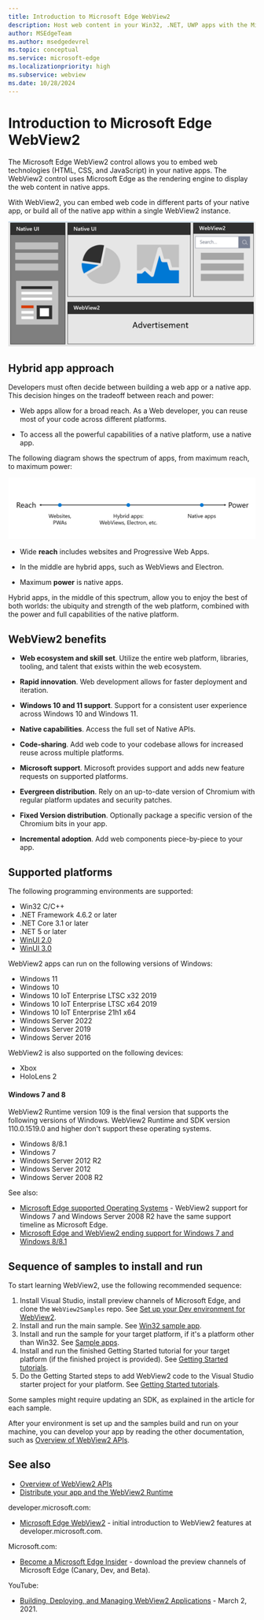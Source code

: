 ```yaml
---
title: Introduction to Microsoft Edge WebView2
description: Host web content in your Win32, .NET, UWP apps with the Microsoft Edge WebView2 control.
author: MSEdgeTeam
ms.author: msedgedevrel
ms.topic: conceptual
ms.service: microsoft-edge
ms.localizationpriority: high
ms.subservice: webview
ms.date: 10/28/2024
---
```

# Introduction to Microsoft Edge WebView2

The Microsoft Edge WebView2 control allows you to embed web technologies (HTML, CSS, and JavaScript) in your native apps.  The WebView2 control uses Microsoft Edge as the rendering engine to display the web content in native apps.

With WebView2, you can embed web code in different parts of your native app, or build all of the native app within a single WebView2 instance.

![Diagram of an app with native UI areas in the left and top left, and WebView2 UI areas in the top right and bottom](./index-images/what-webview.png)


<!-- ====================================================================== -->
## Hybrid app approach

Developers must often decide between building a web app or a native app.  This decision hinges on the tradeoff between reach and power:

*  Web apps allow for a broad reach.  As a Web developer, you can reuse most of your code across different platforms.

*  To access all the powerful capabilities of a native platform, use a native app.

The following diagram shows the spectrum of apps, from maximum reach, to maximum power:

![The spectrum of apps, from maximum reach but less power, to an optimal hybrid blend, to maximum power but less reach](./index-images/web-native.png)

*  Wide **reach** includes websites and Progressive Web Apps.

*  In the middle are hybrid apps, such as WebViews and Electron.

*  Maximum **power** is native apps.

Hybrid apps, in the middle of this spectrum, allow you to enjoy the best of both worlds: the ubiquity and strength of the web platform, combined with the power and full capabilities of the native platform.


<!-- ====================================================================== -->
## WebView2 benefits

*  **Web ecosystem and skill set**.  Utilize the entire web platform, libraries, tooling, and talent that exists within the web ecosystem.

*  **Rapid innovation**.  Web development allows for faster deployment and iteration.

*  **Windows 10 and 11 support**.  Support for a consistent user experience across Windows 10 and Windows 11.

*  **Native capabilities**.  Access the full set of Native APIs.

*  **Code-sharing**.  Add web code to your codebase allows for increased reuse across multiple platforms.

*  **Microsoft support**.  Microsoft provides support and adds new feature requests on supported platforms.

*  **Evergreen distribution**.  Rely on an up-to-date version of Chromium with regular platform updates and security patches.

*  **Fixed Version distribution**.  Optionally package a specific version of the Chromium bits in your app.

*  **Incremental adoption**.  Add web components piece-by-piece to your app.


<!-- ====================================================================== -->
## Supported platforms

The following programming environments are supported:

*  Win32 C/C++
*  .NET Framework 4.6.2 or later
*  .NET Core 3.1 or later
*  .NET 5 or later
*  [WinUI 2.0](/windows/apps/winui/winui2/)
*  [WinUI 3.0](/windows/apps/winui/winui3/)

WebView2 apps can run on the following versions of Windows:

*  Windows 11
*  Windows 10
*  Windows 10 IoT Enterprise LTSC x32 2019
*  Windows 10 IoT Enterprise LTSC x64 2019
*  Windows 10 IoT Enterprise 21h1 x64
*  Windows Server 2022
*  Windows Server 2019
*  Windows Server 2016

WebView2 is also supported on the following devices:
*  Xbox
*  HoloLens 2


<!-- ------------------------------ -->
#### Windows 7 and 8

WebView2 Runtime version 109 is the final version that supports the following versions of Windows.  WebView2 Runtime and SDK version 110.0.1519.0 and higher don't support these operating systems.

*  Windows 8/8.1
*  Windows 7
*  Windows Server 2012 R2
*  Windows Server 2012
*  Windows Server 2008 R2

See also:
* [Microsoft Edge supported Operating Systems](/deployedge/microsoft-edge-supported-operating-systems) - WebView2 support for Windows 7 and Windows Server 2008 R2 have the same support timeline as Microsoft Edge.
* [Microsoft Edge and WebView2 ending support for Windows 7 and Windows 8/8.1](https://blogs.windows.com/msedgedev/2022/12/09/microsoft-edge-and-webview2-ending-support-for-windows-7-and-windows-8-8-1/)


<!-- ====================================================================== -->
## Sequence of samples to install and run

To start learning WebView2, use the following recommended sequence:

1. Install Visual Studio, install preview channels of Microsoft Edge, and clone the `WebView2Samples` repo.  See [Set up your Dev environment for WebView2](./how-to/machine-setup.md).
1. Install and run the main sample.  See [Win32 sample app](./samples/webview2apissample.md).
1. Install and run the sample for your target platform, if it's a platform other than Win32.  See [Sample apps](./code-samples-links.md).
1. Install and run the finished Getting Started tutorial for your target platform (if the finished project is provided).  See [Getting Started tutorials](./get-started/get-started.md).
1. Do the Getting Started steps to add WebView2 code to the Visual Studio starter project for your platform.  See [Getting Started tutorials](./get-started/get-started.md).

Some samples might require updating an SDK, as explained in the article for each sample.

After your environment is set up and the samples build and run on your machine, you can develop your app by reading the other documentation, such as [Overview of WebView2 APIs](./concepts/overview-features-apis.md).


<!-- ====================================================================== -->
## See also

* [Overview of WebView2 APIs](concepts/overview-features-apis.md)
* [Distribute your app and the WebView2 Runtime](concepts/distribution.md)

developer.microsoft.com:
* [Microsoft Edge WebView2](https://developer.microsoft.com/microsoft-edge/webview2) - initial introduction to WebView2 features at developer.microsoft.com.

Microsoft.com:
* [Become a Microsoft Edge Insider](https://www.microsoft.com/en-us/edge/download/insider) - download the preview channels of Microsoft Edge (Canary, Dev, and Beta).

YouTube:
* [Building, Deploying, and Managing WebView2 Applications](https://www.youtube.com/watch?v=LX-eXvcSx6c) - March 2, 2021.
